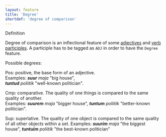 ```yaml
---
layout: feature
title: 'Degree'
shortdef: 'degree of comparison'
---
```

Definition

Degree of comparison is an inflectional feature of some [adjectives](ud/pos/ADJ) and [verb participles](ud/pos/VERB). A participle has to be tagged as <code>ADJ</code> in order to have the <code>Degree</code> feature.<br/>

Possible degrees:<br/>

Pos: positive, the base form of an adjective.<br/>
Examples: <i><b>suur</b> maja</i> "big house",<br/>
<i><b>tuntud</b> poliitik</i> "well-known politician".<br/>

Cmp: comparative. The quality of one things is compared to the same quality of another.<br/>
Examples: <i><b>suurem</b> maja</i> "bigger house",
<i><b>tuntum</b> poliitik</i> "better-known politician".<br/>


Sup: superlative. The quality of one object is compared to the same quality of all other objects within a set.
Examples: <i><b>suurim</b> maja</i> "the biggest house",
<i><b>tuntuim</b> poliitik</i> "the best-known politician"
